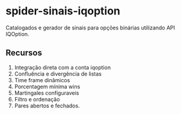 ﻿# spider-sinais-iqoption
 
 Catalogados e gerador de sinais para opções binárias utilizando API IQOption.
 
 ## Recursos
1. Integração direta com a conta iqoption
2. Confluência e divergência de listas
3. Time frame dinâmicos
4. Porcentagem mínima wins
5. Martingales configuraveis
6. Filtro e ordenação
7. Pares abertos e fechados.


